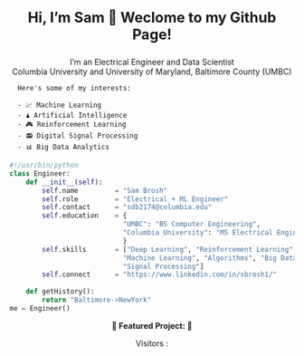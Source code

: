 <p align="right">
  <p align="center" style="font-size:25px;"><strong>Hi, I’m Sam 👋 Weclome to my Github Page!</strong></p>
  <p align="center">
      I’m an Electrical Engineer and Data Scientist </br>
      Columbia University and University of Maryland, Baltimore County (UMBC)
      
      Here's some of my interests:

      - 📈 Machine Learning 
      - ♟️ Artificial Intelligence
      - 🎮 Reinforcement Learning
      - 📻 Digital Signal Processing 
      - 📊 Big Data Analytics
  </p>
  
</p>


```python
#!/usr/bin/python
class Engineer:
    def __init__(self):
        self.name         = "Sam Brosh"
        self.role         = "Electrical + ML Engineer"
        self.contact      = "sdb2174@columbia.edu"
        self.education    = {
                            "UMBC": "BS Computer Engineering",
                            "Columbia University": "MS Electrical Engineering",
                            }
        self.skills       = ["Deep Learning", "Reinforcement Learning", "AI",
                            "Machine Learning", "Algorithms", "Big Data Analytics", 
                            "Signal Processing"]
        self.connect      = "https://www.linkedin.com/in/sbrosh1/"
    
    def getHistory():
        return "Baltimore->NewYork"
me = Engineer()
```
<p align="center"><strong>
    🔽 Featured Project: <a href="https://github.com/sdb2174/ML-Bike-Break"></a> 🔽
    </strong>
</p>

<p align="center">
  Visitors :</br>
</p>

